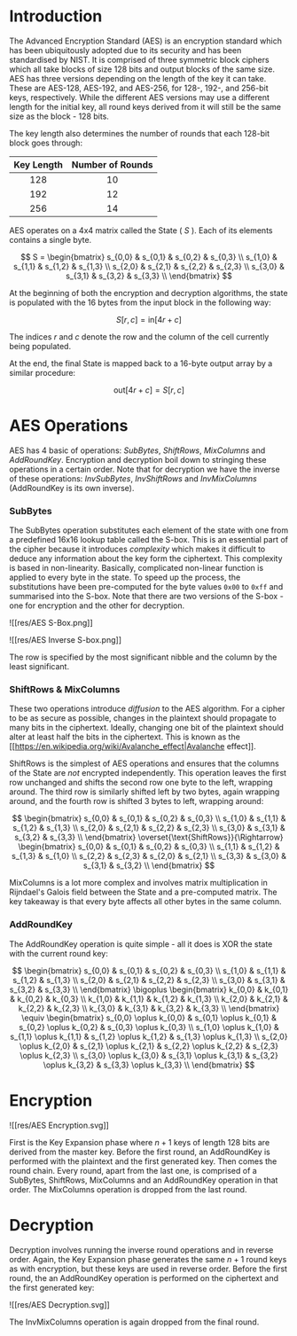 # Introduction

The Advanced Encryption Standard (AES) is an encryption standard which has been ubiquitously adopted due to its security and has been standardised by NIST. It is comprised of three symmetric block ciphers which all take blocks of size 128 bits and output blocks of the same size. AES has three versions depending on the length of the key it can take. These are AES-128, AES-192, and AES-256, for 128-, 192-, and 256-bit keys, respectively. While the different AES versions may use a different length for the initial key, all round keys derived from it will still be the same size as the block - 128 bits.

The key length also determines the number of rounds that each 128-bit block goes through:

|Key Length|Number of Rounds|
|:----------:|:--------------------:|
|128|10|
|192|12|
|256|14|

AES operates on a 4x4 matrix called the State ( $S$ ). Each of its elements contains a single byte. 

$$
S = \begin{bmatrix} s_{0,0} & s_{0,1} & s_{0,2} & s_{0,3} \\ s_{1,0} & s_{1,1} & s_{1,2} & s_{1,3} \\ s_{2,0} & s_{2,1} & s_{2,2} & s_{2,3} \\ s_{3,0} & s_{3,1} & s_{3,2} & s_{3,3} \\ \end{bmatrix}
$$

At the beginning of both the encryption and decryption algorithms, the state is populated with the 16 bytes from the input block in the following way:

$$
S[r, c] = \text{in}[4r + c]
$$

The indices $r$ and $c$ denote the row and the column of the cell currently being populated.

At the end, the final State is mapped back to a 16-byte output array by a similar procedure:

$$
\text{out}[4r + c] = S[r, c]
$$

# AES Operations

AES has 4 basic of operations: *SubBytes*, *ShiftRows*, *MixColumns* and *AddRoundKey*. Encryption and decryption boil down to stringing these operations in a certain order. Note that for decryption we have the inverse of these operations: *InvSubBytes*, *InvShiftRows* and *InvMixColumns* (AddRoundKey is its own inverse).

### SubBytes

The SubBytes operation substitutes each element of the state with one from a predefined 16x16 lookup table called the S-box. This is an essential part of the cipher because it introduces *complexity* which makes it difficult to deduce any information about the key form the ciphertext. This complexity is based in non-linearity. Basically, complicated non-linear function is applied to every byte in the state. To speed up the process, the substitutions have been pre-computed for the byte values `0x00` to `0xff` and summarised into the S-box. Note that there are two versions of the S-box - one for encryption and the other for decryption.

![[res/AES S-Box.png]]

![[res/AES Inverse S-box.png]]

The row is specified by the most significant nibble and the column by the least significant.

### ShiftRows & MixColumns

These two operations introduce *diffusion* to the AES algorithm. For a cipher to be as secure as possible, changes in the plaintext should propagate to many bits in the ciphertext. Ideally, changing one bit of the plaintext should alter at least half the bits in the ciphertext. This is known as the [[https://en.wikipedia.org/wiki/Avalanche_effect|Avalanche effect]].

ShiftRows is the simplest of AES operations and ensures that the columns of the State are *not* encrypted independently. This operation leaves the first row unchanged and shifts the second row one byte to the left, wrapping around. The third row is similarly shifted left by two bytes, again wrapping around, and the fourth row is shifted 3 bytes to left, wrapping around:

$$
\begin{bmatrix} s_{0,0} & s_{0,1} & s_{0,2} & s_{0,3} \\ s_{1,0} & s_{1,1} & s_{1,2} & s_{1,3} \\ s_{2,0} & s_{2,1} & s_{2,2} & s_{2,3} \\ s_{3,0} & s_{3,1} & s_{3,2} & s_{3,3} \\ \end{bmatrix} \overset{\text{ShiftRows}}{\Rightarrow} \begin{bmatrix} s_{0,0} & s_{0,1} & s_{0,2} & s_{0,3} \\ s_{1,1} & s_{1,2} & s_{1,3} & s_{1,0} \\ s_{2,2} & s_{2,3} & s_{2,0} & s_{2,1} \\ s_{3,3} & s_{3,0} & s_{3,1} & s_{3,2} \\ \end{bmatrix}
$$

MixColumns is a lot more complex and involves matrix multiplication in Rijndael's Galois field between the State and a pre-computed matrix. The key takeaway is that every byte affects all other bytes in the same column. 

### AddRoundKey
The AddRoundKey operation is quite simple - all it does is XOR the state with the current round key:

$$
\begin{bmatrix} s_{0,0} & s_{0,1} & s_{0,2} & s_{0,3} \\ s_{1,0} & s_{1,1} & s_{1,2} & s_{1,3} \\ s_{2,0} & s_{2,1} & s_{2,2} & s_{2,3} \\ s_{3,0} & s_{3,1} & s_{3,2} & s_{3,3} \\ \end{bmatrix} \bigoplus \begin{bmatrix} k_{0,0} & k_{0,1} & k_{0,2} & k_{0,3} \\ k_{1,0} & k_{1,1} & k_{1,2} & k_{1,3} \\ k_{2,0} & k_{2,1} & k_{2,2} & k_{2,3} \\ k_{3,0} & k_{3,1} & k_{3,2} & k_{3,3} \\ \end{bmatrix} \equiv \begin{bmatrix} s_{0,0} \oplus k_{0,0} & s_{0,1} \oplus k_{0,1} & s_{0,2} \oplus k_{0,2} & s_{0,3} \oplus k_{0,3} \\ s_{1,0} \oplus k_{1,0} & s_{1,1} \oplus k_{1,1} & s_{1,2} \oplus k_{1,2} & s_{1,3} \oplus k_{1,3} \\ s_{2,0} \oplus k_{2,0} & s_{2,1} \oplus k_{2,1} & s_{2,2} \oplus k_{2,2} & s_{2,3} \oplus k_{2,3} \\ s_{3,0} \oplus k_{3,0} & s_{3,1} \oplus k_{3,1} & s_{3,2} \oplus k_{3,2} & s_{3,3} \oplus k_{3,3} \\ \end{bmatrix}
$$

# Encryption

![[res/AES Encryption.svg]]

First is the Key Expansion phase where $n + 1$  keys of length 128 bits are derived from the master key. Before the first round, an AddRoundKey is performed with the plaintext and the first generated key. Then comes the round chain. Every round, apart from the last one, is comprised of a SubBytes, ShiftRows, MixColumns and an AddRoundKey operation in that order. The MixColumns operation is dropped from the last round. 

# Decryption

Decryption involves running the inverse round operations and in reverse order. Again, the Key Expansion phase generates the same $n + 1$ round keys as with encryption, but these keys are used in reverse order. Before the first round, the an AddRoundKey operation is performed on the ciphertext and the first generated key:

![[res/AES Decryption.svg]]

The InvMixColumns operation is again dropped from the final round.